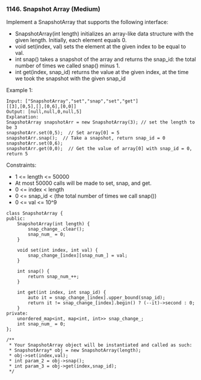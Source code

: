 ### 1146. Snapshot Array (Medium)

Implement a SnapshotArray that supports the following interface:

- SnapshotArray(int length) initializes an array-like data structure with the given length.  Initially, each element equals 0.
- void set(index, val) sets the element at the given index to be equal to val.
- int snap() takes a snapshot of the array and returns the snap_id: the total number of times we called snap() minus 1.
- int get(index, snap_id) returns the value at the given index, at the time we took the snapshot with the given snap_id
 
Example 1:

```
Input: ["SnapshotArray","set","snap","set","get"]
[[3],[0,5],[],[0,6],[0,0]]
Output: [null,null,0,null,5]
Explanation: 
SnapshotArray snapshotArr = new SnapshotArray(3); // set the length to be 3
snapshotArr.set(0,5);  // Set array[0] = 5
snapshotArr.snap();  // Take a snapshot, return snap_id = 0
snapshotArr.set(0,6);
snapshotArr.get(0,0);  // Get the value of array[0] with snap_id = 0, return 5
```

Constraints:

- 1 <= length <= 50000
- At most 50000 calls will be made to set, snap, and get.
- 0 <= index < length
- 0 <= snap_id < (the total number of times we call snap())
- 0 <= val <= 10^9

```
class SnapshotArray {
public:
    SnapshotArray(int length) {
        snap_change_.clear();
        snap_num_ = 0;
    }
    
    void set(int index, int val) {
        snap_change_[index][snap_num_] = val;
    }
    
    int snap() {
        return snap_num_++;
    }
    
    int get(int index, int snap_id) {
        auto it = snap_change_[index].upper_bound(snap_id);
        return it != snap_change_[index].begin() ? (--it)->second : 0;
    }
private:
    unordered_map<int, map<int, int>> snap_change_;
    int snap_num_ = 0;
};

/**
 * Your SnapshotArray object will be instantiated and called as such:
 * SnapshotArray* obj = new SnapshotArray(length);
 * obj->set(index,val);
 * int param_2 = obj->snap();
 * int param_3 = obj->get(index,snap_id);
 */
```
